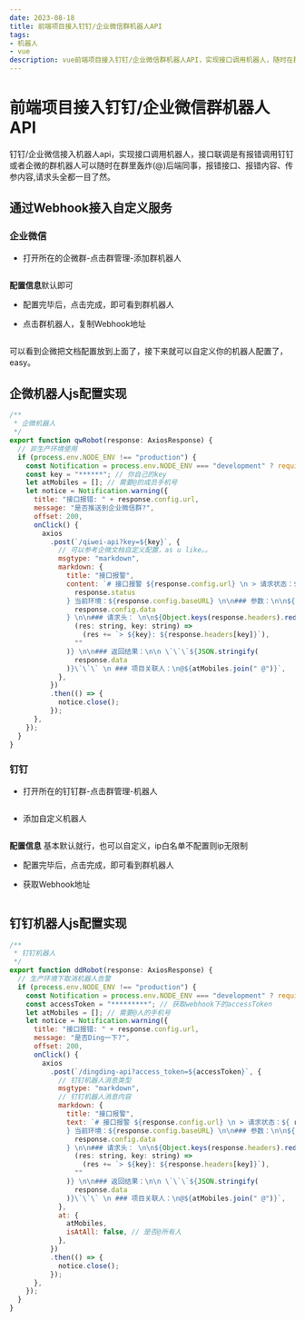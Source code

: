 ```yaml
---
date: 2023-08-18
title: 前端项目接入钉钉/企业微信群机器人API
tags:
- 机器人
- vue
description: vue前端项目接入钉钉/企业微信群机器人API，实现接口调用机器人，随时在群里通知后端同事接口报错了
---
```


# **前端项目接入钉钉/企业微信群机器人API**

钉钉/企业微信接入机器人api，实现接口调用机器人，接口联调是有报错调用钉钉或者企微的群机器人可以随时在群里轰炸(@)后端同事，报错接口、报错内容、传参内容,请求头全都一目了然。

## **通过Webhook接入自定义服务**

### **企业微信**

* 打开所在的企微群-点击群管理-添加群机器人

<a data-fancybox="gallery" href="https://ice.frostsky.com/2023/08/23/7c9cf3f4e06b1802363e8c49c65dadb4.png" data-caption="企微群机器人">
    <img v-lazy="'https://ice.frostsky.com/2023/08/23/7c9cf3f4e06b1802363e8c49c65dadb4.png'"/>
</a>

**配置信息**默认即可

* 配置完毕后，点击完成，即可看到群机器人

* 点击群机器人，复制Webhook地址

<a data-fancybox="gallery" href="https://ice.frostsky.com/2023/08/23/8283a74beb8fce92b7431b693961f7cd.png" data-caption="自定义企微机器人">
    <img v-lazy="'https://ice.frostsky.com/2023/08/23/8283a74beb8fce92b7431b693961f7cd.png'"/>
</a>

可以看到企微把文档配置放到上面了，接下来就可以自定义你的机器人配置了，easy。

## **企微机器人js配置实现**

```javascript
/**
 * 企微机器人
 */
export function qwRobot(response: AxiosResponse) {
  // 非生产环境使用
  if (process.env.NODE_ENV !== "production") {
    const Notification = process.env.NODE_ENV === "development" ? require("element-ui").Notification : window.ELEMENT.Notification;
    const key = "******"; // 你自己的key
    let atMobiles = []; // 需要@的成员手机号
    let notice = Notification.warning({
      title: "接口报错: " + response.config.url,
      message: "是否推送到企业微信群?",
      offset: 200,
      onClick() {
        axios
          .post(`/qiwei-api?key=${key}`, {
            // 可以参考企微文档自定义配置，as u like。。
            msgtype: "markdown",
            markdown: {
              title: "接口报警",
              content: `# 接口报警 ${response.config.url} \n > 请求状态：${
                response.status
              } 当前环境：${response.config.baseURL} \n\n### 参数：\n\n${
                response.config.data
              } \n\n### 请求头： \n\n${Object.keys(response.headers).reduce(
                (res: string, key: string) =>
                  (res += `> ${key}: ${response.headers[key]}`),
                ""
              )} \n\n### 返回结果：\n\n \`\`\`${JSON.stringify(
                response.data
              )}\`\`\` \n ### 项目关联人：\n@${atMobiles.join(" @")}`,
            },
          })
          .then(() => {
            notice.close();
          });
      },
    });
  }
}
```

### **钉钉**

* 打开所在的钉钉群-点击群管理-机器人

<a data-fancybox="gallery" href="https://ice.frostsky.com/2023/08/23/eafe49a3be74f1c338c1e2f01e0e1f64.png" data-caption="群机器人">
    <img v-lazy="'https://ice.frostsky.com/2023/08/23/eafe49a3be74f1c338c1e2f01e0e1f64.png'"/>
</a>

* 添加自定义机器人

<a data-fancybox="gallery" href="https://ice.frostsky.com/2023/08/23/9d2096bb5288ff06e0885afc91a7e5cc.png" data-caption="自定义钉钉机器人">
    <img v-lazy="'https://ice.frostsky.com/2023/08/23/9d2096bb5288ff06e0885afc91a7e5cc.png'"/>
</a>

**配置信息** 基本默认就行，也可以自定义，ip白名单不配置则ip无限制

* 配置完毕后，点击完成，即可看到群机器人

* 获取Webhook地址

<a data-fancybox="gallery" href="https://ice.frostsky.com/2023/08/23/148c231f610ed5a68f1106a7b5e5d7dd.png" data-caption="获取钉钉Webhook">
    <img v-lazy="'https://ice.frostsky.com/2023/08/23/148c231f610ed5a68f1106a7b5e5d7dd.png'"/>
</a>

## **钉钉机器人js配置实现**

```javascript
/**
 * 钉钉机器人
 */
export function ddRobot(response: AxiosResponse) {
  // 生产环境下取消机器人告警
  if (process.env.NODE_ENV !== "production") {
    const Notification = process.env.NODE_ENV === "development" ? require("element-ui").Notification : window.ELEMENT.Notification;
    const accessToken = "*********"; // 获取webhook下的accessToken
    let atMobiles = []; // 需要@人的手机号
    let notice = Notification.warning({
      title: "接口报错: " + response.config.url,
      message: "是否Ding一下?",
      offset: 200,
      onClick() {
        axios
          .post(`/dingding-api?access_token=${accessToken}`, {
            // 钉钉机器人消息类型
            msgtype: "markdown",
            // 钉钉机器人消息内容
            markdown: {
              title: "接口报警",
              text: `# 接口报警 ${response.config.url} \n > 请求状态：${ response.status
              } 当前环境：${response.config.baseURL} \n\n### 参数：\n\n${
                response.config.data
              } \n\n### 请求头： \n\n${Object.keys(response.headers).reduce(
                (res: string, key: string) =>
                  (res += `> ${key}: ${response.headers[key]}`),
                ""
              )} \n\n### 返回结果：\n\n \`\`\`${JSON.stringify(
                response.data
              )}\`\`\` \n ### 项目关联人：\n@${atMobiles.join(" @")}`,
            },
            at: {
              atMobiles,
              isAtAll: false, // 是否@所有人
            },
          })
          .then(() => {
            notice.close();
          });
      },
    });
  }
}
```

<Fancybox />
<Comment />
